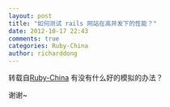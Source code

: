 ```yaml
---
layout: post
title: "如何测试 rails 网站在高并发下的性能？"
date: 2012-10-17 22:43
comments: true
categories: Ruby-China
author: richarddong
---
```

转载自[Ruby-China](http://ruby-china.org/topics/3027)
有没有什么好的模拟的办法？

谢谢\~
